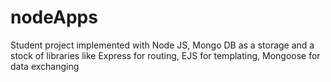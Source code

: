 # nodeApps
Student project implemented with Node JS, Mongo DB as a storage and a stock of libraries like Express for routing, EJS for templating, Mongoose for data exchanging
